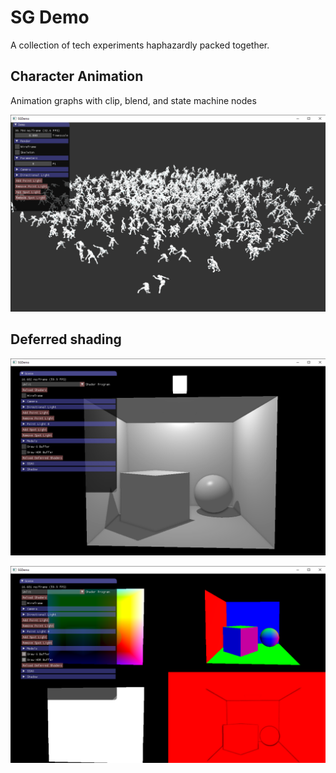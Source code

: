 # SG Demo

A collection of tech experiments haphazardly packed together.

## Character Animation

Animation graphs with clip, blend, and state machine nodes

![25x25 independently animating characters](https://raw.githubusercontent.com/stjahns/sg/readme/doc/625_characters.png)


## Deferred shading

![Deferrred shading](https://raw.githubusercontent.com/stjahns/sg/readme/doc/deferred_shading.png)

![Deferrred shading (showing gbuffer)](https://raw.githubusercontent.com/stjahns/sg/readme/doc/deferred_shading_gbuffer.png)
